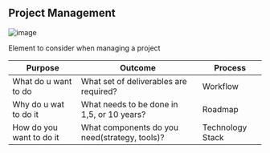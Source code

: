## Project Management

![image](https://github.com/user-attachments/assets/807fde76-af2c-48ea-a9d1-12e41e1817ba)

Element to consider when managing a project

| Purpose  | Outcome  | Process |
| --- | --- | --- |
| What do u want to do | What set of deliverables are required? | Workflow |
| Why do u wat to do it | What needs to be done in 1,5, or 10 years? | Roadmap |
| How do you want to do it  | What components do you need(strategy, tools)? | Technology Stack |
